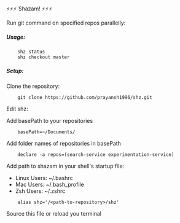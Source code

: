 ⚡⚡⚡   Shazam!   ⚡⚡⚡

Run git command on specified repos parallelly:

##### Usage:
````
    shz status
    shz checkout master
````
    

##### Setup:

Clone the repository:
````
    git clone https://github.com/prayansh1996/shz.git
````

Edit shz:

Add basePath to your repositories
````
    basePath=~/Documents/
````

Add folder names of repositories in basePath
````
    declare -a repos=(search-service experimentation-service)
````


Add path to shazam in your shell's startup file:
- Linux Users:  ~/.bashrc
- Mac Users:    ~/.bash_profile
- Zsh Users:    ~/.zshrc

````
    alias shz='/<path-to-repository>/shz'
````
Source this file or reload you terminal


